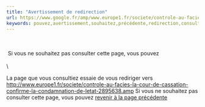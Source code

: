 ```yaml
---
title: "Avertissement de redirection"
url: https://www.google.fr/amp/www.europe1.fr/societe/controle-au-facies-la-cour-de-cassation-confirme-la-condamnation-de-letat-2895638.amp?client=safari
keywords: pouvez,avertissement,souhaitez,précédente,redirection,consulter,httpwwweurope1frsocietecontroleaufacieslacourdecassationconfirmelacondamnationdeletat2895638amp,revenir,consultiez,rediriger,page,essaie
---
```

\
\
 Si vous ne souhaitez pas consulter cette page, vous pouvez \
\
\

La page que vous consultiez essaie de vous rediriger vers <http://www.europe1.fr/societe/controle-au-facies-la-cour-de-cassation-confirme-la-condamnation-de-letat-2895638.amp> Si vous ne souhaitez pas consulter cette page, vous pouvez [revenir à la page précédente](#)
